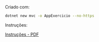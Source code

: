 Criado com:

```sh
dotnet new mvc -o AppExercicio --no-https
```

Instruções:

[Instruções - PDF](instrucoes.pdf)
